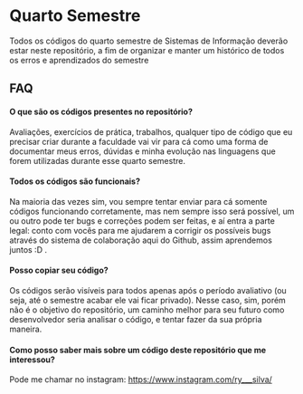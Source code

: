 # Quarto Semestre   


Todos os códigos do quarto semestre de Sistemas de Informação deverão estar neste repositório, a fim de organizar e manter um histórico de todos os erros e aprendizados do semestre




## FAQ

#### O que são os códigos presentes no repositório?
Avaliações, exercícios de prática, trabalhos, qualquer tipo de código que eu precisar criar durante a faculdade vai vir para cá como uma forma de documentar meus erros, dúvidas e minha evolução nas linguagens que forem utilizadas durante esse quarto semestre.

#### Todos os códigos são funcionais?

Na maioria das vezes sim, vou sempre tentar enviar para cá somente códigos funcionando corretamente, mas nem sempre isso será possível, um ou outro pode ter bugs e correções podem ser feitas, e aí entra a parte legal: conto com vocês para me ajudarem a corrigir os possíveis bugs através do sistema de colaboração aqui do Github, assim aprendemos juntos :D .

#### Posso copiar seu código?

Os códigos serão visíveis para todos apenas após o período avaliativo (ou seja, até o semestre acabar ele vai ficar privado). Nesse caso, sim, porém não é o objetivo do repositório, um caminho melhor para seu futuro como desenvolvedor seria analisar o código, e tentar fazer da sua própria maneira.

#### Como posso saber mais sobre um código deste repositório que me interessou?
Pode me chamar no instagram: https://www.instagram.com/ry___silva/


